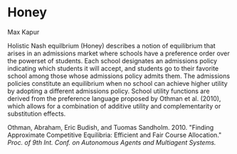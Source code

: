 # Honey

Max Kapur

Holistic Nash equilbrium (Honey) describes a notion of equilibrium that arises
in an admissions market where schools have a preference order over the powerset
of students. Each school designates an admissions policy indicating which students
it will accept, and students go to their favorite school among those whose
admissions policy admits them. The admissions policies constitute an equilibrium
when no school can achieve higher utility by adopting a different admissions policy.
School utility functions are derived from the preference language proposed by Othman
et al. (2010), which allows for a combination of additive utility and complementarity
or substitution effects.

Othman, Abraham, Eric Budish, and Tuomas Sandholm. 2010. "Finding Approximate Competitive Equilibria: Efficient and Fair
Course Allocation." *Proc. of 9th Int. Conf. on Autonomous Agents and Multiagent Systems.*

